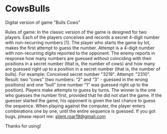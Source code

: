 # CowsBulls
Digital version of game "Bulls Cows"

Rules of game:
In the classic version of the game is designed for two players. Each of the players conceives and records a secret 4-digit number with non-recurring numbers [1]. The player who starts the game by lot, makes the first attempt to guess the number. Attempt is a 4-digit number with non-recurring digits reported to the opponent. The enemy reports in response how many numbers are guessed without coinciding with their positions in a secret number (that is, the number of cows) and how many are guessed right up to a position in a secret number (that is, the number of bulls). 
For example: Conceived secret number "3219". Attempt: "2310". Result: two “cows” (two numbers: “2” and “3” - guessed in the wrong positions) and one “bull” (one number “1” was guessed right up to the position).
Players make attempts to guess by turns. The winner is the one who guesses the number first, provided that he did not start 
the game. If the guesser started the game, his opponent is given the last chance to guess the sequence.
When playing against the computer, the player enters combinations one by one, until the entire sequence is guessed.
If you got bugs, please report me:
silent.roar19@gmail.com

Thanks for using!
